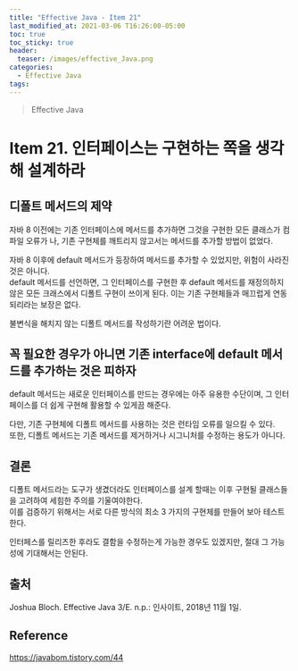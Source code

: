 ```yaml
---
title: "Effective Java - Item 21"
last_modified_at: 2021-03-06 T16:26:00-05:00
toc: true
toc_sticky: true
header:
  teaser: /images/effective_Java.png
categories: 
  - Effective Java
tags:
---
```


> Effective Java

Item 21. 인터페이스는 구현하는 쪽을 생각해 설계하라
=============
## 디폴트 메서드의 제약
자바 8 이전에는 기존 인터페이스에 메서드를 추가하면 그것을 구현한 모든 클래스가 컴파일 오류가 나, 기존 구현체를 깨트리지 않고서는 메서드를 추가할 방법이 없었다.  

자바 8 이후에 default 메서드가 등장하여 메서드를 추가할 수 있었지만, 위험이 사라진것은 아니다.  
default 메서드를 선언하면, 그 인터페이스를 구현한 후 default 메서드를 재정의하지 않은 모든 크래스에서 디폴트 구현이 쓰이게 된다. 이는 기존 구현체들과 매끄럽게 연동되리라는 보장은 없다.  

<div class = "post_center">불변식을 해치지 않는 디폴트 메서드를 작성하기란 어려운 법이다.</div>  

## 꼭 필요한 경우가 아니면 기존 interface에 default 메서드를 추가하는 것은 피하자
default 메서드는 새로운 인터페이스를 만드는 경우에는 아주 유용한 수단이며, 그 인터페이스를 더 쉽게 구현해 활용할 수 있게끔 해준다. 

다만, 기존 구현체에 디폴트 메서드를 사용하는 것은 런타임 오류를 일으킬 수 있다.  
또한, 디폴트 메서드는 기존 메서드를 제거하거나 시그니처를 수정하는 용도가 아니다.  

## 결론
디폴트 메서드라는 도구가 생겼더라도 인터페이스를 설계 할때는 이후 구현될 클래스들을 고려하여 세힘한 주의를 기울여야한다.  
이를 검증하기 위해서는 서로 다른 방식의 최소 3 가지의 구현체를 만들어 보아 테스트한다.  

인터페스를 릴리즈한 후라도 결함을 수정하는게 가능한 경우도 있겠지만, 절대 그 가능성에 기대해서는 안된다.  

## 출처
Joshua Bloch. Effective Java 3/E. n.p.: 인사이트, 2018년 11월 1일.  

## Reference
<https://javabom.tistory.com/44>